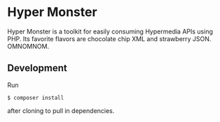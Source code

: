 # Hyper Monster

Hyper Monster is a toolkit for easily consuming Hypermedia APIs using PHP. Its favorite flavors are chocolate chip XML and strawberry JSON. OMNOMNOM.

## Development

Run
```
$ composer install
```
after cloning to pull in dependencies.